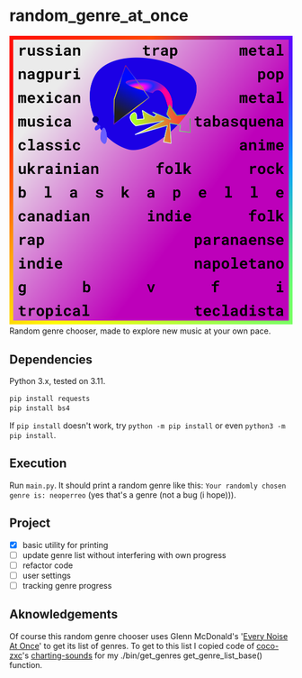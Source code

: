 # random_genre_at_once

![random_genre_at_once](res/random_genre_at_once.svg)
Random genre chooser, made to explore new music at your own pace.

## Dependencies

Python 3.x, tested on 3.11.

```bash
pip install requests
pip install bs4
```

If `pip install` doesn't work, try `python -m pip install` or even `python3 -m pip install`.

## Execution

Run `main.py`. It should print a random genre like this: `Your randomly chosen genre is: neoperreo` (yes that's a genre (not a bug (i hope))).

## Project

- [x] basic utility for printing
- [ ] update genre list without interfering with own progress
- [ ] refactor code
- [ ] user settings
- [ ] tracking genre progress

## Aknowledgements

Of course this random genre chooser uses Glenn McDonald's '[Every Noise At Once](https://everynoise.com/)' to get its list of genres.
To get to this list I copied code of [coco-zxc](https://github.com/coco-zxc)'s [charting-sounds](https://github.com/coco-zxc/charting-sounds) for my ./bin/get_genres get_genre_list_base() function.